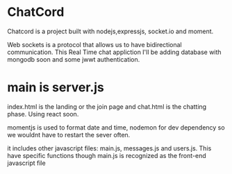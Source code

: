 # ChatCord
Chatcord is a project built with nodejs,expressjs, socket.io and moment.

Web sockets is a protocol that allows us to have bidirectional communication.
This Real Time chat appliction
I'll be adding database with mongodb soon and some jwwt authentication.


# main is server.js
index.html is the landing or the join page and chat.html is the chatting phase.
Using react soon.

momentjs is used to format date and time, nodemon for dev dependency so we wouldnt have to restart the sever often.

it includes other javascript files: main.js, messages.js and users.js. This have specific functions though main.js is recognized as the front-end javascript file
